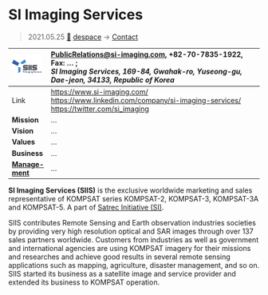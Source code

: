 # SI Imaging Services
> 2021.05.25 [🚀](../index/index.md) [despace](index.md) → [Contact](contact.md)

|[![](f/contact/s/siis_logo1_thumb.png)](f/contact/s/siis_logo1.jpg)|<PublicRelations@si-imaging.com>, +82-70-7835-1922, Fax: … ;<br> *SI Imaging Services, 169-84, Gwahak-ro, Yuseong-gu, Dae-jeon, 34133, Republic of Korea*|
|:--|:--|
|Link|<https://www.si-imaging.com/><br> <https://www.linkedin.com/company/si-imaging-services/><br> <https://twitter.com/si_imaging>|
|**Mission**|…|
|**Vision**|…|
|**Values**|…|
|**Business**|…|
|**[Manage-<br>ment](mgmt.md)**|…|

**SI Imaging Services (SIIS)** is the exclusive worldwide marketing and sales representative of KOMPSAT series KOMPSAT-2, KOMPSAT-3, KOMPSAT-3A and KOMPSAT-5. A part of [Satrec Initiative (SI)](zz_satreci.md).

SIIS contributes Remote Sensing and Earth observation industries societies by providing very high resolution optical and SAR images through over 137 sales partners worldwide. Customers from industries as well as government and international agencies are using KOMPSAT imagery for their missions and researches and achieve good results in several remote sensing applications such as mapping, agriculture, disaster management, and so on. SIIS started its business as a satellite image and service provider and extended its business to KOMPSAT operation.

<p style="page-break-after:always"> </p>
